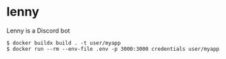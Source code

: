 # lenny
Lenny is a Discord bot

```
$ docker buildx build . -t user/myapp
$ docker run --rm --env-file .env -p 3000:3000 credentials user/myapp
```
